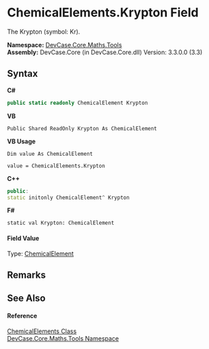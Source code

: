 # ChemicalElements.Krypton Field
 

The Krypton (symbol: Kr).

**Namespace:**&nbsp;<a href="N_DevCase_Core_Maths_Tools">DevCase.Core.Maths.Tools</a><br />**Assembly:**&nbsp;DevCase.Core (in DevCase.Core.dll) Version: 3.3.0.0 (3.3)

## Syntax

**C#**<br />
``` C#
public static readonly ChemicalElement Krypton
```

**VB**<br />
``` VB
Public Shared ReadOnly Krypton As ChemicalElement
```

**VB Usage**<br />
``` VB Usage
Dim value As ChemicalElement

value = ChemicalElements.Krypton

```

**C++**<br />
``` C++
public:
static initonly ChemicalElement^ Krypton
```

**F#**<br />
``` F#
static val Krypton: ChemicalElement
```


#### Field Value
Type: <a href="T_DevCase_Core_Maths_ChemicalElement">ChemicalElement</a>

## Remarks


## See Also


#### Reference
<a href="T_DevCase_Core_Maths_Tools_ChemicalElements">ChemicalElements Class</a><br /><a href="N_DevCase_Core_Maths_Tools">DevCase.Core.Maths.Tools Namespace</a><br />